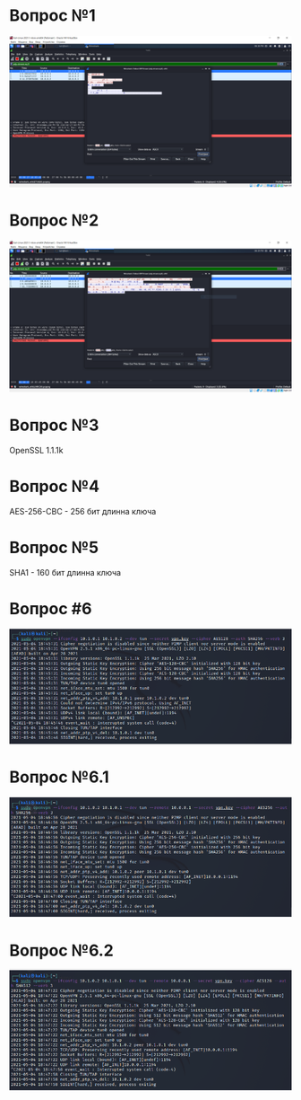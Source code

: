 # Вопрос №1

![](pic/1.PNG)

# Вопрос №2

![](pic/2.PNG)

# Вопрос №3

OpenSSL 1.1.1k

# Вопрос №4

AES-256-CBC - 256 бит длинна ключа

# Вопрос №5

SHA1 - 160 бит длинна ключа

# Вопрос #6

![](pic/6.PNG)

# Вопрос №6.1

![](pic/6.1.PNG)

# Вопрос №6.2

![](pic/6.2.PNG)